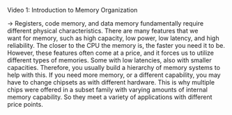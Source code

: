 Video 1:
Introduction to Memory Organization

-> Registers, code memory, and data memory fundamentally require different physical characteristics. There are many features that we   
   want for memory, such as high capacity, low power, low latency, and high reliability. The closer to the CPU the memory is, the faster you need it to be.      However, these features often come at a price, and it forces us to utilize different types of memories. Some with low latencies, also with smaller          capacities. Therefore, you usually build a hierarchy of memory systems to help with this. If you need more memory, or a different capability, you may have    to change chipsets as with different hardware. This is why multiple chips were offered in a subset family with varying amounts of internal memory          capability. So they meet a variety of applications with different price points.
